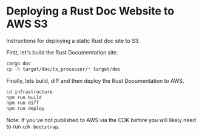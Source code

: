 # Deploying a Rust Doc Website to AWS S3

Instructions for deploying a static Rust doc site to S3.

First, let's build the Rust Documentation site.

```bash
cargo doc
cp -R target/doc/tx_processor/* target/doc
```

Finally, lets build, diff and then deploy the Rust Documentation to AWS.

```bash
cd infrastructure
npm run build
npm run diff
npm run deploy
```

Note: If you've not published to AWS via the CDK before you will likely need to run `cdk bootstrap`.

